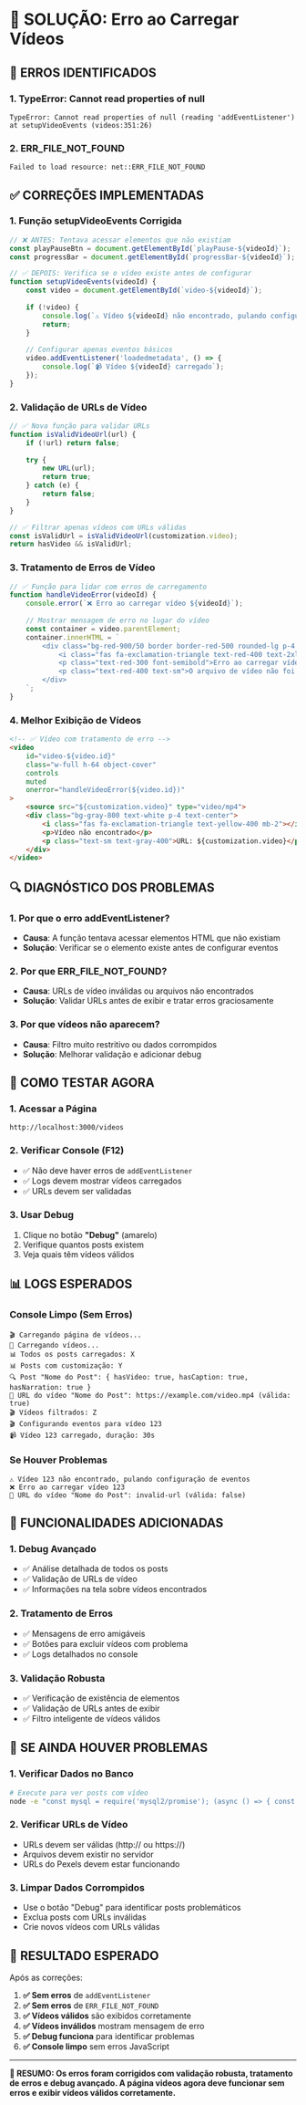 # 🔧 SOLUÇÃO: Erro ao Carregar Vídeos

## 🚨 **ERROS IDENTIFICADOS**

### **1. TypeError: Cannot read properties of null**
```
TypeError: Cannot read properties of null (reading 'addEventListener')
at setupVideoEvents (videos:351:26)
```

### **2. ERR_FILE_NOT_FOUND**
```
Failed to load resource: net::ERR_FILE_NOT_FOUND
```

## ✅ **CORREÇÕES IMPLEMENTADAS**

### **1. Função setupVideoEvents Corrigida**
```javascript
// ❌ ANTES: Tentava acessar elementos que não existiam
const playPauseBtn = document.getElementById(`playPause-${videoId}`);
const progressBar = document.getElementById(`progressBar-${videoId}`);

// ✅ DEPOIS: Verifica se o vídeo existe antes de configurar
function setupVideoEvents(videoId) {
    const video = document.getElementById(`video-${videoId}`);
    
    if (!video) {
        console.log(`⚠️ Vídeo ${videoId} não encontrado, pulando configuração`);
        return;
    }
    
    // Configurar apenas eventos básicos
    video.addEventListener('loadedmetadata', () => {
        console.log(`📹 Vídeo ${videoId} carregado`);
    });
}
```

### **2. Validação de URLs de Vídeo**
```javascript
// ✅ Nova função para validar URLs
function isValidVideoUrl(url) {
    if (!url) return false;
    
    try {
        new URL(url);
        return true;
    } catch (e) {
        return false;
    }
}

// ✅ Filtrar apenas vídeos com URLs válidas
const isValidUrl = isValidVideoUrl(customization.video);
return hasVideo && isValidUrl;
```

### **3. Tratamento de Erros de Vídeo**
```javascript
// ✅ Função para lidar com erros de carregamento
function handleVideoError(videoId) {
    console.error(`❌ Erro ao carregar vídeo ${videoId}`);
    
    // Mostrar mensagem de erro no lugar do vídeo
    const container = video.parentElement;
    container.innerHTML = `
        <div class="bg-red-900/50 border border-red-500 rounded-lg p-4 text-center">
            <i class="fas fa-exclamation-triangle text-red-400 text-2xl mb-2"></i>
            <p class="text-red-300 font-semibold">Erro ao carregar vídeo</p>
            <p class="text-red-400 text-sm">O arquivo de vídeo não foi encontrado</p>
        </div>
    `;
}
```

### **4. Melhor Exibição de Vídeos**
```html
<!-- ✅ Vídeo com tratamento de erro -->
<video 
    id="video-${video.id}" 
    class="w-full h-64 object-cover"
    controls
    muted
    onerror="handleVideoError(${video.id})"
>
    <source src="${customization.video}" type="video/mp4">
    <div class="bg-gray-800 text-white p-4 text-center">
        <i class="fas fa-exclamation-triangle text-yellow-400 mb-2"></i>
        <p>Vídeo não encontrado</p>
        <p class="text-sm text-gray-400">URL: ${customization.video}</p>
    </div>
</video>
```

## 🔍 **DIAGNÓSTICO DOS PROBLEMAS**

### **1. Por que o erro addEventListener?**
- **Causa**: A função tentava acessar elementos HTML que não existiam
- **Solução**: Verificar se o elemento existe antes de configurar eventos

### **2. Por que ERR_FILE_NOT_FOUND?**
- **Causa**: URLs de vídeo inválidas ou arquivos não encontrados
- **Solução**: Validar URLs antes de exibir e tratar erros graciosamente

### **3. Por que vídeos não aparecem?**
- **Causa**: Filtro muito restritivo ou dados corrompidos
- **Solução**: Melhorar validação e adicionar debug

## 🎯 **COMO TESTAR AGORA**

### **1. Acessar a Página**
```
http://localhost:3000/videos
```

### **2. Verificar Console (F12)**
- ✅ Não deve haver erros de `addEventListener`
- ✅ Logs devem mostrar vídeos carregados
- ✅ URLs devem ser validadas

### **3. Usar Debug**
1. Clique no botão **"Debug"** (amarelo)
2. Verifique quantos posts existem
3. Veja quais têm vídeos válidos

## 📊 **LOGS ESPERADOS**

### **Console Limpo (Sem Erros)**
```
🎬 Carregando página de vídeos...
📡 Carregando vídeos...
📊 Todos os posts carregados: X
📊 Posts com customização: Y
🔍 Post "Nome do Post": { hasVideo: true, hasCaption: true, hasNarration: true }
🔗 URL do vídeo "Nome do Post": https://example.com/video.mp4 (válida: true)
🎬 Vídeos filtrados: Z
🎬 Configurando eventos para vídeo 123
📹 Vídeo 123 carregado, duração: 30s
```

### **Se Houver Problemas**
```
⚠️ Vídeo 123 não encontrado, pulando configuração de eventos
❌ Erro ao carregar vídeo 123
🔗 URL do vídeo "Nome do Post": invalid-url (válida: false)
```

## 🚀 **FUNCIONALIDADES ADICIONADAS**

### **1. Debug Avançado**
- ✅ Análise detalhada de todos os posts
- ✅ Validação de URLs de vídeo
- ✅ Informações na tela sobre vídeos encontrados

### **2. Tratamento de Erros**
- ✅ Mensagens de erro amigáveis
- ✅ Botões para excluir vídeos com problema
- ✅ Logs detalhados no console

### **3. Validação Robusta**
- ✅ Verificação de existência de elementos
- ✅ Validação de URLs antes de exibir
- ✅ Filtro inteligente de vídeos válidos

## 🔧 **SE AINDA HOUVER PROBLEMAS**

### **1. Verificar Dados no Banco**
```bash
# Execute para ver posts com vídeo
node -e "const mysql = require('mysql2/promise'); (async () => { const conn = await mysql.createConnection({host:'localhost',user:'root',password:'root',database:'contentflow_ai'}); const [posts] = await conn.execute('SELECT id, title, customization FROM posts WHERE customization LIKE \"%video%\"'); console.log('Posts com vídeo:', posts.length); posts.forEach(p => { try { const custom = JSON.parse(p.customization); console.log('-', p.title, ':', custom.video); } catch(e) { console.log('-', p.title, ': Erro ao parsear'); } }); await conn.end(); })()"
```

### **2. Verificar URLs de Vídeo**
- URLs devem ser válidas (http:// ou https://)
- Arquivos devem existir no servidor
- URLs do Pexels devem estar funcionando

### **3. Limpar Dados Corrompidos**
- Use o botão "Debug" para identificar posts problemáticos
- Exclua posts com URLs inválidas
- Crie novos vídeos com URLs válidas

## 🎉 **RESULTADO ESPERADO**

Após as correções:

1. **✅ Sem erros** de `addEventListener`
2. **✅ Sem erros** de `ERR_FILE_NOT_FOUND`
3. **✅ Vídeos válidos** são exibidos corretamente
4. **✅ Vídeos inválidos** mostram mensagem de erro
5. **✅ Debug funciona** para identificar problemas
6. **✅ Console limpo** sem erros JavaScript

---

**🎯 RESUMO: Os erros foram corrigidos com validação robusta, tratamento de erros e debug avançado. A página videos agora deve funcionar sem erros e exibir vídeos válidos corretamente.**

